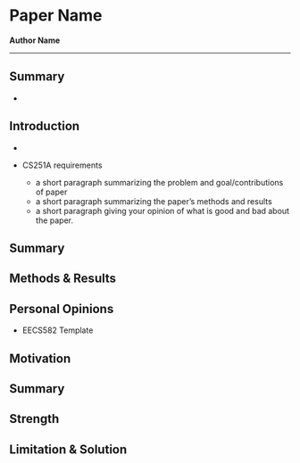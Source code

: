 # ‎Paper Name‎

**Author Name**

---

## Summary

* 



## Introduction

* 









* CS251A requirements
  * a short paragraph summarizing the problem and goal/contributions of paper
  * a short paragraph summarizing the paper’s methods and results
  * a short paragraph giving your opinion of what is good and bad about the paper.

## Summary

## Methods & Results

## Personal Opinions





* EECS582 Template

## Motivation

## Summary

## Strength

## Limitation & Solution



